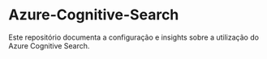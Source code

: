 # Azure-Cognitive-Search
Este repositório documenta a configuração e insights sobre a utilização do Azure Cognitive Search.
